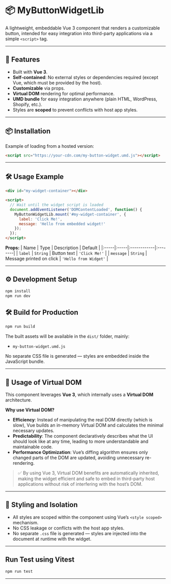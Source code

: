 # 📦 MyButtonWidgetLib

A lightweight, embeddable Vue 3 component that renders a customizable button, intended for easy integration into third-party applications via a simple `<script>` tag.

---

## 🚀 Features

- Built with **Vue 3**.
- **Self-contained**: No external styles or dependencies required (except Vue, which must be provided by the host).
- **Customizable** via props.
- **Virtual DOM** rendering for optimal performance.
- **UMD bundle** for easy integration anywhere (plain HTML, WordPress, Shopify, etc.).
- Styles are **scoped** to prevent conflicts with host app styles.

---

## 📦 Installation
Example of loading from a hosted version:

```html
<script src="https://your-cdn.com/my-button-widget.umd.js"></script>
```

---

## 🛠 Usage Example

```html
<div id="my-widget-container"></div>

<script>
  // Wait until the widget script is loaded
  document.addEventListener('DOMContentLoaded', function() {
    MyButtonWidgetLib.mount('#my-widget-container', {
      label: 'Click Me!',
      message: 'Hello from embedded widget!'
    });
  });
</script>
```

**Props:**
| Name | Type | Description | Default |
|:-----|:-----|:------------|:--------|
| `label` | `String` | Button text | `'Click Me!'` |
| `message` | `String` | Message printed on click | `'Hello from Widget'` |

---

## ⚙️ Development Setup

```bash
npm install
npm run dev
```

## 🛠 Build for Production

```bash
npm run build
```

The built assets will be available in the `dist/` folder, mainly:

- `my-button-widget.umd.js`

No separate CSS file is generated — styles are embedded inside the JavaScript bundle.

---

## 🧠 Usage of Virtual DOM

This component leverages **Vue 3**, which internally uses a **Virtual DOM** architecture.

**Why use Virtual DOM?**
- **Efficiency**: Instead of manipulating the real DOM directly (which is slow), Vue builds an in-memory Virtual DOM and calculates the minimal necessary updates.
- **Predictability**: The component declaratively describes what the UI should look like at any time, leading to more understandable and maintainable code.
- **Performance Optimization**: Vue’s diffing algorithm ensures only changed parts of the DOM are updated, avoiding unnecessary re-rendering.

> ✅ By using Vue 3, Virtual DOM benefits are automatically inherited, making the widget efficient and safe to embed in third-party host applications without risk of interfering with the host’s DOM.

---

## 🧹 Styling and Isolation

- All styles are scoped within the component using Vue’s `<style scoped>` mechanism.
- No CSS leakage or conflicts with the host app styles.
- No separate `.css` file is generated — styles are injected into the document at runtime with the widget.

---

## Run Test using Vitest

```bash
npm run test
```

---

